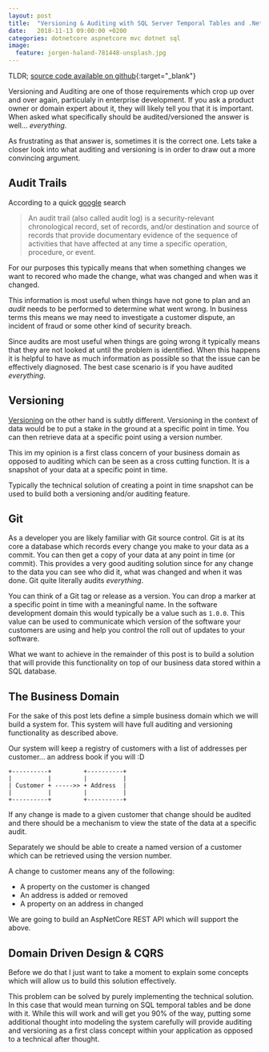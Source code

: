 ```yaml
---
layout: post
title:  "Versioning & Auditing with SQL Server Temporal Tables and .Net Core"
date:   2018-11-13 09:00:00 +0200
categories: dotnetcore aspnetcore mvc dotnet sql
image:
  feature: jorgen-haland-781448-unsplash.jpg
---
```

TLDR; [source code available on github](https://github.com/RossJayJones/versioning-and-auditing-with-temporal-tables){:target="_blank"}

Versioning and Auditing are one of those requirements which crop up over and over again, particulaly in enterprise development. If you ask a product owner or domain expert about it, they will likely tell you that it is important. When asked what specifically should be audited/versioned the answer is well... _everything_.

As frustrating as that answer is, sometimes it is the correct one. Lets take a closer look into what auditing and versioning is in order to draw out a more convincing argument.

## Audit Trails

According to a quick [google][1] search

> An audit trail (also called audit log) is a security-relevant chronological record, set of records, and/or destination and source of records that provide documentary evidence of the sequence of activities that have affected at any time a specific operation, procedure, or event.

For our purposes this typically means that when something changes we want to recored who made the change, what was changed and when was it changed.

This information is most useful when things have not gone to plan and an _audit_ needs to be performed to determine what went wrong. In business terms this means we may need to investigate a customer dispute, an incident of fraud or some other kind of security breach.

Since audits are most useful when things are going wrong it typically means that they are not looked at until the problem is identified. When this happens it is helpful to have as much information as possible so that the issue can be effectively diagnosed. The best case scenario is if you have audited _everything_.

## Versioning

[Versioning][2] on the other hand is subtly different. Versioning in the context of data would be to put a stake in the ground at a specific point in time. You can then retrieve data at a specific point using a version number.

This im my opinion is a first class concern of your business domain as opposed to auditing which can be seen as a cross cutting function. It is a snapshot of your data at a specific point in time.

Typically the technical solution of creating a point in time snapshot can be used to build both a versioning and/or auditing feature.

## Git

As a developer you are likely familiar with Git source control. Git is at its core a database which records every change you make to your data as a commit. You can then get a copy of your data at any point in time (or commit). This provides a very good auditing solution since for any change to the data you can see who did it, what was changed and when it was done. Git quite literally audits _everything_.

You can think of a Git tag or release as a version. You can drop a marker at a specific point in time with a meaningful name. In the software development domain this would typically be a value such as `1.0.0`. This value can be used to communicate which version of the software your customers are using and help you control the roll out of updates to your software.

What we want to achieve in the remainder of this post is to build a solution that will provide this functionality on top of our business data stored within a SQL database.

## The Business Domain

For the sake of this post lets define a simple business domain which we will build a system for. This system will have full auditing and versioning functionality as described above.

Our system will keep a registry of customers with a list of addresses per customer... an address book if you will :D

```
+----------+         +----------+
|          |         |          |
| Customer + ----->> + Address  |
|          |         |          |
+----------+         +----------+
```

If any change is made to a given customer that change should be audited and there should be a mechanism to view the state of the data at a specific audit.

Separately we should be able to create a named version of a customer which can be retrieved using the version number.

A change to customer means any of the following:

* A property on the customer is changed
* An address is added or removed
* A property on an address in changed

We are going to build an AspNetCore REST API which will support the above.

## Domain Driven Design & CQRS

Before we do that I just want to take a moment to explain some concepts which will allow us to build this solution effectively.

This problem can be solved by purely implementing the technical solution. In this case that would mean turning on SQL temporal tables and be done with it. While this will work and will get you 90% of the way, putting some additional thought into modeling the system carefully will provide auditing and versioning as a first class concept within your application as opposed to a technical after thought.

[1]:https://en.wikipedia.org/wiki/Audit_trail
[2]:https://en.wikipedia.org/wiki/Versioning